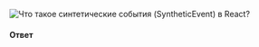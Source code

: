 ![Что такое синтетические события (SyntheticEvent) в React?](https://youtu.be/DgevxmyzymQ?t=235)

#### Ответ
